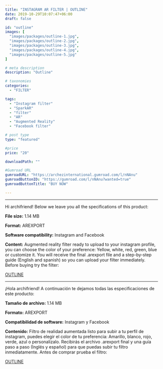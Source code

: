 ```yaml
---
title: "INSTAGRAM AR FILTER | OUTLINE"
date: 2019-10-29T10:07:47+06:00
draft: false

id: "outline"
images: [
  "images/packages/outline-1.jpg",
  "images/packages/outline-2.jpg",
  "images/packages/outline-3.jpg",
  "images/packages/outline-4.jpg",
  "images/packages/outline-5.jpg"
]

# meta description
description: "Outline"

# taxonomies
categories:
  - "FILTER"

tags:
  - "Instagram filter"
  - "SparkAR"
  - "filter"
  - "AR"
  - "Augmented Reality"
  - "Facebook filter"

# post type
type: "featured"

#price
price: "20"

downloadPath: ""

#Gumroad URL
gumroadURL: "https://archezinternational.gumroad.com/l/nNAnu"
gumroadButtonID: "https://gumroad.com/l/nNAnu?wanted=true"
gumroadButtonTitle: "BUY NOW"

---
```


___

Hi archifriend! Below we leave you all the specifications of this product:

**File size:** 1.14 MB

**Format:** AREXPORT

**Software compatibility:** Instagram and Facebook

**Content:** Augmented reality filter ready to upload to your instagram profile, you can choose the color of your preference: Yellow, white, red, green, blue or customize it. You will receive the final .arexport file and a step-by-step guide (English and spanish) so you can upload your filter immediately. Before buying try the filter: 


[OUTLINE](https://www.instagram.com/ar/3523956021051979/)
_____

¡Hola archifriend! A continuación te dejamos todas las especificaciones de este producto:

**Tamaño de archivo:** 1.14 MB

**Formato:** AREXPORT

**Compatibilidad de software:** Instagram y Facebook

**Contenido:** Filtro de realidad aumentada listo para subir a tu perfil de instagram, puedes elegir el color de tu preferencia: Amarillo, blanco, rojo, verde, azul o personalizalo. Recibirás el archivo .arexport final y una guía paso a paso (Inglés y español) para que puedas subir tu filtro inmediatamente. Antes de comprar prueba el filtro: 


[OUTLINE](https://www.instagram.com/ar/3523956021051979/)
